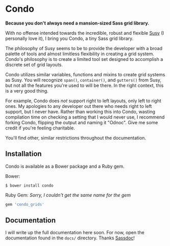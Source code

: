 # Condo

**Because you don't always need a mansion-sized Sass grid library.**

With no offense intended towards the incredible, robust and flexible [Susy](https://github.com/oddbird/susy) (I personally love it), I bring you Condo, a tiny Sass grid library.

The philosophy of Susy seems to be to provide the developer with a broad palette of tools and almost limitless flexibility in creating a grid system. Condo's philosophy is to create a limited tool set designed to accomplish a discrete set of grid layouts.

Condo utilizes similar variables, functions and mixins to create grid systems as Susy. You will recognize `span()`, `container()`, and `gutters()` from Susy, but not all the features you're used to will be there. In the right context, this is a very good thing.

For example, Condo does *not* support right to left layouts, only left to right ones. My apologies to any developer out there who needs right to left support, but I never have. Rather than working this into Condo, wasting compilation time on checking a setting that I would never use, I recommend forking Condo, flipping the output and naming it "Odnoc". Give me some credit if you're feeling charitable.

You'll find other, similar restrictions throughout the documentation.

## Installation

Condo is available as a Bower package and a Ruby gem.

Bower:

```
$ bower install condo
```

Ruby Gem: *Sorry, I couldn't get the same name for the gem*

```ruby
gem 'condo_grids'
```

## Documentation

I will write up the full documentation here soon. For now, open the documentation found in the `docs/` directory. Thanks [Sassdoc](http://sassdoc.com/)!

